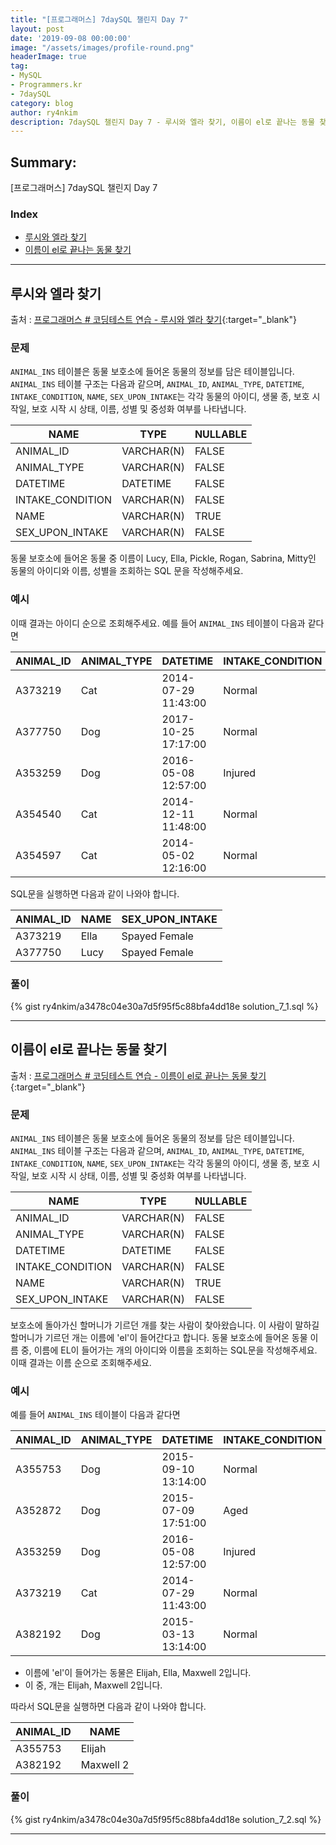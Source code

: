 ```yaml
---
title: "[프로그래머스] 7daySQL 챌린지 Day 7"
layout: post
date: '2019-09-08 00:00:00'
image: "/assets/images/profile-round.png"
headerImage: true
tag:
- MySQL
- Programmers.kr
- 7daySQL
category: blog
author: ry4nkim
description: 7daySQL 챌린지 Day 7 - 루시와 엘라 찾기, 이름이 el로 끝나는 동물 찾기
---
```


## Summary:

[프로그래머스] 7daySQL 챌린지 Day 7

### Index
- [루시와 엘라 찾기](#루시와-엘라-찾기)
- [이름이 el로 끝나는 동물 찾기](#이름이-el로-끝나는-동물-찾기)

---
## 루시와 엘라 찾기

출처 : [프로그래머스 # 코딩테스트 연습 - 루시와 엘라 찾기](https://programmers.co.kr/learn/courses/30/lessons/59046){:target="_blank"}

### 문제

`ANIMAL_INS` 테이블은 동물 보호소에 들어온 동물의 정보를 담은 테이블입니다. 
`ANIMAL_INS` 테이블 구조는 다음과 같으며, `ANIMAL_ID`, `ANIMAL_TYPE`, `DATETIME`, `INTAKE_CONDITION`, `NAME`, `SEX_UPON_INTAKE`는 각각 동물의 아이디, 생물 종, 보호 시작일, 보호 시작 시 상태, 이름, 성별 및 중성화 여부를 나타냅니다.

<div class="table-wrapper" markdown="block">

| NAME             | TYPE       | NULLABLE |
|------------------|------------|----------|
| ANIMAL_ID        | VARCHAR(N) | FALSE    |
| ANIMAL_TYPE      | VARCHAR(N) | FALSE    |
| DATETIME         | DATETIME   | FALSE    |
| INTAKE_CONDITION | VARCHAR(N) | FALSE    |
| NAME             | VARCHAR(N) | TRUE     |
| SEX_UPON_INTAKE  | VARCHAR(N) | FALSE    |

</div>

동물 보호소에 들어온 동물 중 이름이 Lucy, Ella, Pickle, Rogan, Sabrina, Mitty인 동물의 아이디와 이름, 성별을 조회하는 SQL 문을 작성해주세요.

### 예시

이때 결과는 아이디 순으로 조회해주세요. 예를 들어 `ANIMAL_INS` 테이블이 다음과 같다면

<div class="table-wrapper" markdown="block">

| ANIMAL_ID | ANIMAL_TYPE | DATETIME            | INTAKE_CONDITION | NAME  | SEX_UPON_INTAKE |
|-----------|-------------|---------------------|------------------|-------|-----------------|
| A373219   | Cat         | 2014-07-29 11:43:00 | Normal           | Ella  | Spayed Female   |
| A377750   | Dog         | 2017-10-25 17:17:00 | Normal           | Lucy  | Spayed Female   |
| A353259   | Dog         | 2016-05-08 12:57:00 | Injured          | Bj    | Neutered Male   |
| A354540   | Cat         | 2014-12-11 11:48:00 | Normal           | Tux   | Neutered Male   |
| A354597   | Cat         | 2014-05-02 12:16:00 | Normal           | Ariel | Spayed Female   |

</div>

SQL문을 실행하면 다음과 같이 나와야 합니다.

<div class="table-wrapper" markdown="block">

| ANIMAL_ID | NAME | SEX_UPON_INTAKE |
|-----------|------|-----------------|
| A373219   | Ella | Spayed Female   |
| A377750   | Lucy | Spayed Female   |

</div>

### 풀이

{% gist ry4nkim/a3478c04e30a7d5f95f5c88bfa4dd18e solution_7_1.sql %}

---
## 이름이 el로 끝나는 동물 찾기

출처 : [프로그래머스 # 코딩테스트 연습 - 이름이 el로 끝나는 동물 찾기](https://programmers.co.kr/learn/courses/30/lessons/59047){:target="_blank"}

### 문제

`ANIMAL_INS` 테이블은 동물 보호소에 들어온 동물의 정보를 담은 테이블입니다. 
`ANIMAL_INS` 테이블 구조는 다음과 같으며, `ANIMAL_ID`, `ANIMAL_TYPE`, `DATETIME`, `INTAKE_CONDITION`, `NAME`, `SEX_UPON_INTAKE`는 각각 동물의 아이디, 생물 종, 보호 시작일, 보호 시작 시 상태, 이름, 성별 및 중성화 여부를 나타냅니다.

<div class="table-wrapper" markdown="block">

| NAME             | TYPE       | NULLABLE |
|------------------|------------|----------|
| ANIMAL_ID        | VARCHAR(N) | FALSE    |
| ANIMAL_TYPE      | VARCHAR(N) | FALSE    |
| DATETIME         | DATETIME   | FALSE    |
| INTAKE_CONDITION | VARCHAR(N) | FALSE    |
| NAME             | VARCHAR(N) | TRUE     |
| SEX_UPON_INTAKE  | VARCHAR(N) | FALSE    |

</div>

보호소에 돌아가신 할머니가 기르던 개를 찾는 사람이 찾아왔습니다. 이 사람이 말하길 할머니가 기르던 개는 이름에 'el'이 들어간다고 합니다. 동물 보호소에 들어온 동물 이름 중, 이름에 EL이 들어가는 개의 아이디와 이름을 조회하는 SQL문을 작성해주세요. 이때 결과는 이름 순으로 조회해주세요.

### 예시

예를 들어 `ANIMAL_INS` 테이블이 다음과 같다면

<div class="table-wrapper" markdown="block">

| ANIMAL_ID | ANIMAL_TYPE | DATETIME            | INTAKE_CONDITION | NAME         | SEX_UPON_INTAKE |
|-----------|-------------|---------------------|------------------|--------------|-----------------|
| A355753   | Dog         | 2015-09-10 13:14:00 | Normal           | Elijah       | Neutered Male   |
| A352872   | Dog         | 2015-07-09 17:51:00 | Aged             | Peanutbutter | Neutered Male   |
| A353259   | Dog         | 2016-05-08 12:57:00 | Injured          | Bj           | Neutered Male   |
| A373219   | Cat         | 2014-07-29 11:43:00 | Normal           | Ella         | Spayed Female   |
| A382192   | Dog         | 2015-03-13 13:14:00 | Normal           | Maxwell 2    | Intact Male     |

</div>

- 이름에 'el'이 들어가는 동물은 Elijah, Ella, Maxwell 2입니다.
- 이 중, 개는 Elijah, Maxwell 2입니다.

따라서 SQL문을 실행하면 다음과 같이 나와야 합니다.

<div class="table-wrapper" markdown="block">

| ANIMAL_ID | NAME      |
|-----------|-----------|
| A355753   | Elijah    |
| A382192   | Maxwell 2 |

</div>

### 풀이

{% gist ry4nkim/a3478c04e30a7d5f95f5c88bfa4dd18e solution_7_2.sql %}

---